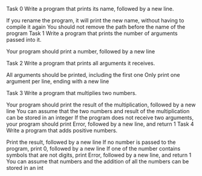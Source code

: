Task 0 
Write a program that prints its name, followed by a new line.

If you rename the program, it will print the new name, without having to compile it again
You should not remove the path before the name of the program
Task 1
Write a program that prints the number of arguments passed into it.

Your program should print a number, followed by a new line

Task 2
Write a program that prints all arguments it receives.

All arguments should be printed, including the first one
Only print one argument per line, ending with a new line

Task 3
Write a program that multiplies two numbers.

Your program should print the result of the multiplication, followed by a new line
You can assume that the two numbers and result of the multiplication can be stored in an integer
If the program does not receive two arguments, your program should print Error, followed by a new line, and return 1
Task 4 
Write a program that adds positive numbers.

Print the result, followed by a new line
If no number is passed to the program, print 0, followed by a new line
If one of the number contains symbols that are not digits, print Error, followed by a new line, and return 1
You can assume that numbers and the addition of all the numbers can be stored in an int
